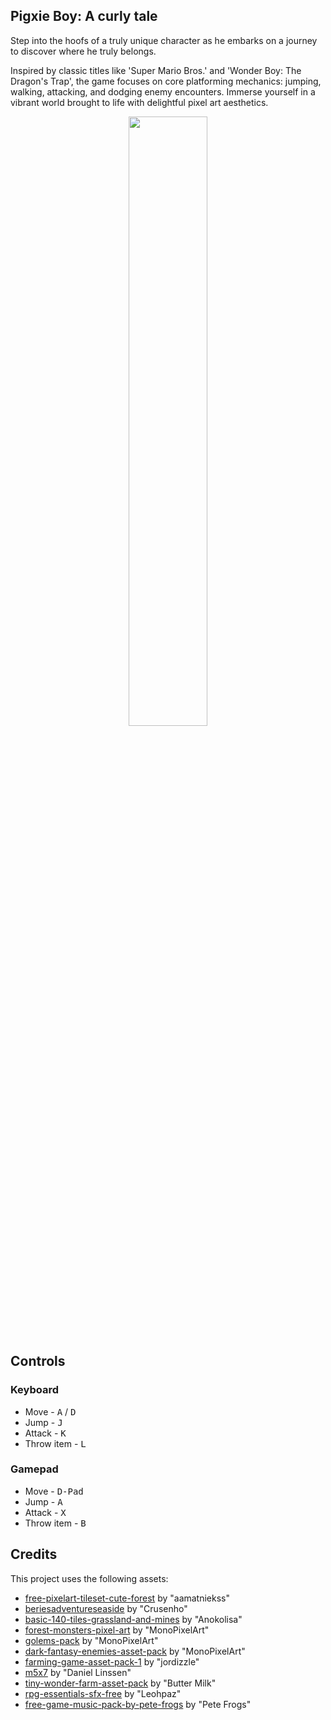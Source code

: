 ## Pigxie Boy: A curly tale
<p>
Step into the hoofs of a truly unique character as he embarks on a journey to discover where he truly belongs.

Inspired by classic titles like 'Super Mario Bros.' and 'Wonder Boy: The Dragon's Trap', the game focuses on core platforming mechanics: jumping, walking, attacking, and dodging enemy encounters. Immerse yourself in a vibrant world brought to life with delightful pixel art aesthetics.

</p>
<p align="center">
<img src="gif_pigxie.gif" width="50%" height="50%"/>
</p>

## Controls
### Keyboard
* Move - <kbd>A</kbd> / <kbd>D</kbd>
* Jump - <kbd>J</kbd>
* Attack - <kbd>K</kbd>
* Throw item - <kbd>L</kbd>
### Gamepad
* Move - <kbd>D-Pad</kbd>
* Jump - <kbd>A</kbd>
* Attack - <kbd>X</kbd>
* Throw item - <kbd>B</kbd>

## Credits

This project uses the following assets:

  * [free-pixelart-tileset-cute-forest](https://aamatniekss.itch.io/free-pixelart-tileset-cute-forest) by "aamatniekss"
  * [beriesadventureseaside](https://crusenho.itch.io/beriesadventureseaside) by "Crusenho"
  * [basic-140-tiles-grassland-and-mines](https://anokolisa.itch.io/basic-140-tiles-grassland-and-mines) by "Anokolisa"
  * [forest-monsters-pixel-art](https://monopixelart.itch.io/forest-monsters-pixel-art) by "MonoPixelArt"
  * [golems-pack](https://monopixelart.itch.io/golems-pack) by "MonoPixelArt"
  * [dark-fantasy-enemies-asset-pack](https://monopixelart.itch.io/dark-fantasy-enemies-asset-pack) by "MonoPixelArt"
  * [farming-game-asset-pack-1](https://jordizzle.itch.io/farming-game-asset-pack-1) by "jordizzle"
  * [m5x7](https://managore.itch.io/m5x7) by "Daniel Linssen"
  * [tiny-wonder-farm-asset-pack](https://butterymilk.itch.io/tiny-wonder-farm-asset-pack) by "Butter Milk"
  * [rpg-essentials-sfx-free](https://leohpaz.itch.io/rpg-essentials-sfx-free) by "Leohpaz"
  * [free-game-music-pack-by-pete-frogs](https://pete-frogs.itch.io/free-game-music-pack-by-pete-frogs) by "Pete Frogs"
